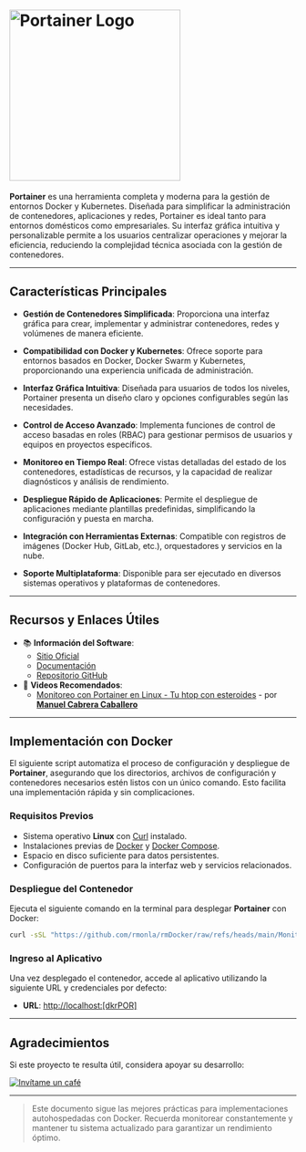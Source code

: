 <!--  
# Ricardo Monla (https://github.com/rmonla)
# Portainer - v250116-0329
-->

# <img src="https://www.portainer.io/hubfs/portainer-logo-white-1.svg" alt="Portainer Logo" width="300"/>

**Portainer** es una herramienta completa y moderna para la gestión de entornos Docker y Kubernetes. Diseñada para simplificar la administración de contenedores, aplicaciones y redes, Portainer es ideal tanto para entornos domésticos como empresariales. Su interfaz gráfica intuitiva y personalizable permite a los usuarios centralizar operaciones y mejorar la eficiencia, reduciendo la complejidad técnica asociada con la gestión de contenedores.

---

## Características Principales

- **Gestión de Contenedores Simplificada**: Proporciona una interfaz gráfica para crear, implementar y administrar contenedores, redes y volúmenes de manera eficiente.

- **Compatibilidad con Docker y Kubernetes**: Ofrece soporte para entornos basados en Docker, Docker Swarm y Kubernetes, proporcionando una experiencia unificada de administración.

- **Interfaz Gráfica Intuitiva**: Diseñada para usuarios de todos los niveles, Portainer presenta un diseño claro y opciones configurables según las necesidades.

- **Control de Acceso Avanzado**: Implementa funciones de control de acceso basadas en roles (RBAC) para gestionar permisos de usuarios y equipos en proyectos específicos.

- **Monitoreo en Tiempo Real**: Ofrece vistas detalladas del estado de los contenedores, estadísticas de recursos, y la capacidad de realizar diagnósticos y análisis de rendimiento.

- **Despliegue Rápido de Aplicaciones**: Permite el despliegue de aplicaciones mediante plantillas predefinidas, simplificando la configuración y puesta en marcha.

- **Integración con Herramientas Externas**: Compatible con registros de imágenes (Docker Hub, GitLab, etc.), orquestadores y servicios en la nube.

- **Soporte Multiplataforma**: Disponible para ser ejecutado en diversos sistemas operativos y plataformas de contenedores.

---

## Recursos y Enlaces Útiles

- 📚 **Información del Software**:
  - [Sitio Oficial](https://nicolargo.github.io/Portainer/)
  - [Documentación](https://github.com/nicolargo/Portainer/wiki/)
  - [Repositorio GitHub](https://github.com/nicolargo/Portainer/)
- 🎥 **Videos Recomendados**:
  - [Monitoreo con Portainer en Linux - Tu htop con esteroides](https://youtu.be/oia6WqcOipU?si=Q5zA9J_Y4egr7KdD) - por [**Manuel Cabrera Caballero**](https://www.youtube.com/@DriveMeca)

---

## Implementación con Docker

El siguiente script automatiza el proceso de configuración y despliegue de **Portainer**, asegurando que los directorios, archivos de configuración y contenedores necesarios estén listos con un único comando. Esto facilita una implementación rápida y sin complicaciones.

### Requisitos Previos

- Sistema operativo **Linux** con [Curl](https://curl.se/) instalado.
- Instalaciones previas de [Docker](https://docs.docker.com/engine/install/) y [Docker Compose](https://docs.docker.com/compose/).
- Espacio en disco suficiente para datos persistentes.
- Configuración de puertos para la interfaz web y servicios relacionados.

### Despliegue del Contenedor

Ejecuta el siguiente comando en la terminal para desplegar **Portainer** con Docker:

```bash
curl -sSL "https://github.com/rmonla/rmDocker/raw/refs/heads/main/Monitores/Portainer/rmDkrUp-Portainer.sh" | bash

```

### Ingreso al Aplicativo

Una vez desplegado el contenedor, accede al aplicativo utilizando la siguiente URL y credenciales por defecto:

- **URL**: [http://localhost:[dkrPOR]](http://localhost:[dkrPOR])
---

## Agradecimientos

Si este proyecto te resulta útil, considera apoyar su desarrollo:

[![Invítame un café](https://img.shields.io/badge/Invítame%20un%20café-%23FFDD00?style=for-the-badge&logo=buymeacoffee&logoColor=white)](https://bit.ly/4hcukTf)

---

> Este documento sigue las mejores prácticas para implementaciones autohospedadas con Docker. Recuerda monitorear constantemente y mantener tu sistema actualizado para garantizar un rendimiento óptimo.
